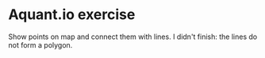 # Aquant.io exercise

Show points on map and connect them with lines.
I didn't finish: the lines do not form a polygon.